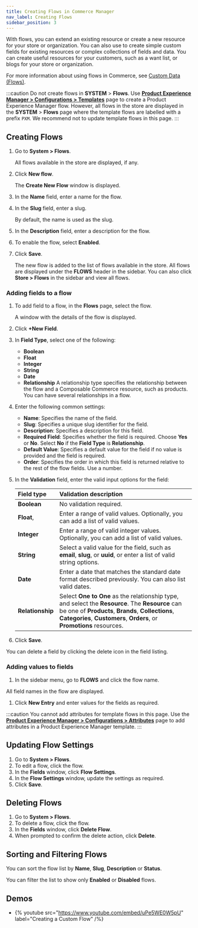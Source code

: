 ```yaml
---
title: Creating Flows in Commerce Manager
nav_label: Creating Flows
sidebar_position: 3
---
```


With flows, you can extend an existing resource or create a new resource for your store or organization. You can also use to create simple custom fields for existing resources or complex collections of fields and data. You can create useful resources for your customers, such as a want list, or blogs for your store or organization.

For more information about using flows in Commerce, see [Custom Data (Flows)](/docs/commerce-cloud/custom-data).

:::caution
Do not create flows in **SYSTEM** > **Flows**. Use [**Product Experience Manager > Configurations > Templates**](/docs/pxm/products/extending-pxm-products/templates) page to create a Product Experience Manager flow. However, all flows in the store are displayed in the **SYSTEM** > **Flows** page where the template flows are labelled with a prefix `PXM`. We recommend not to update template flows in this page.
:::

## Creating Flows

1. Go to **System > Flows**.

    All flows available in the store are displayed, if any.
1. Click **New flow**.

    The **Create New Flow** window is displayed.
1. In the **Name** field, enter a name for the flow.
1. In the **Slug** field, enter a slug.

    By default, the name is used as the slug.
1. In the **Description** field, enter a description for the flow.
1. To enable the flow, select **Enabled**.
1. Click **Save**.

    The new flow is added to the list of flows available in the store. All flows are displayed under the **FLOWS** header in the sidebar. You can also click **Store > Flows** in the sidebar and view all flows.

### Adding fields to a flow

1. To add field to a flow, in the **Flows** page, select the flow.

    A window with the details of the flow is displayed.
1. Click **+New Field**.
1. In **Field Type**, select one of the following:

    - **Boolean**
    - **Float**
    - **Integer**
    - **String**
    - **Date**
    - **Relationship**
    A relationship type specifies the relationship between the flow and a Composable Commerce resource, such as products. You can have several relationships in a flow.

1. Enter the following common settings:

    - **Name**: Specifies the name of the field.
    - **Slug**: Specifies a unique slug identifier for the field.
    - **Description**: Specifies a description for this field.
    - **Required Field**: Specifies whether the field is required. Choose **Yes** or **No**. Select **No** if the **Field Type** is **Relationship**.
    - **Default Value**: Specifies a default value for the field if no value is provided and the field is required.
    - **Order**: Specifies the order in which this field is returned relative to the rest of the flow fields. Use a number.

1. In the **Validation** field, enter the valid input options for the field:

    | Field type | Validation description |
    | :------------- | :------------- |
    | **Boolean** | No validation required. |
    | **Float**,  | Enter a range of valid values. Optionally, you can add a list of valid values. |
    | **Integer** | Enter a range of valid integer values. Optionally, you can add a list of valid values. |
    | **String** | Select a valid value for the field, such as **email**, **slug**, or **uuid**, or enter a list of valid string options. |
    | **Date** | Enter a date that matches the standard date format described previously. You can also list valid dates. |
    | **Relationship** | Select **One to One** as the relationship type, and select the **Resource**. The **Resource** can be one of **Products**, **Brands**, **Collections**, **Categories**, **Customers**, **Orders**, or **Promotions** resources. |

1. Click **Save**.

You can delete a field by clicking the delete icon in the field listing.

### Adding values to fields

1. In the sidebar menu, go to **FLOWS** and click the flow name.

All field names in the flow are displayed.

1. Click **New Entry** and enter values for the fields as required.

:::caution
You cannot add attributes for template flows in this page. Use the [**Product Experience Manager > Configurations > Attributes**](/docs/pxm/products/extending-pxm-products/templates#attributes) page to add attributes in a Product Experience Manager template.
:::

## Updating Flow Settings

1. Go to **System > Flows**.
1. To edit a flow, click the flow.
1. In the **Fields** window, click **Flow Settings**.
1. In the **Flow Settings** window, update the settings as required.
1. Click **Save**.

## Deleting Flows

1. Go to **System > Flows**.
1. To delete a flow, click the flow.
1. In the **Fields** window, click **Delete Flow**.
1. When prompted to confirm the delete action, click **Delete**.

## Sorting and Filtering Flows

You can sort the flow list by **Name**, **Slug**, **Description** or **Status**.

You can filter the list to show only **Enabled** or **Disabled** flows.

## Demos

- {% youtube src="https://www.youtube.com/embed/uPe5WE0W5pU" label="Creating a Custom Flow" /%}
